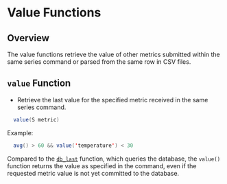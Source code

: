 # Value Functions

## Overview

The value functions retrieve the value of other metrics submitted within the same series command or parsed from the same row in CSV files.

## `value` Function

* Retrieve the last value for the specified metric received in the same series command.

```java
  value(S metric)
```

  Example:

```java
  avg() > 60 && value('temperature') < 30
```

Compared to the [`db_last`](functions-db.md) function, which queries the database, the `value()` function returns the value as specified in the command, even if the requested metric value is not yet committed to the database.
